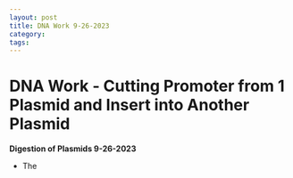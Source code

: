 ```yaml
---
layout: post
title: DNA Work 9-26-2023
category:
tags:
---
```


# DNA Work - Cutting Promoter from 1 Plasmid and Insert into Another Plasmid

**Digestion of Plasmids 9-26-2023**
- The